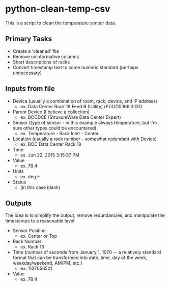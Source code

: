 # python-clean-temp-csv
This is a script to clean the temperature sensor data.

## Primary Tasks
- Create a 'cleaned' file
- Remove uninformative columns
- Short descriptions of racks
- Convert timestamp text to some numeric standard (perhaps unnecessary)

## Inputs from file
- Device (usually a combination of room, rack, device, and IP address)
  -   ex. Data Center Rack 18 Feed B (Utility) rPDU(10.169.3.131)
- Parent Device (I believe a collection)
  -   ex. BOCDCE (StruxureWare Data Center Expert)
- Sensor (type of sensor - in this example always temperature, but I'm sure other types could be encountered)
  -   ex. Temperature - Rack Inlet - Center
- Location (usually a rack number - somewhat redundant with Device)
  -   ex. BOC Data Center Rack 18
- Time
  -   ex. Jun 22, 2015 3:15:37 PM
- Value
  -   ex. 78.4
- Units
  -   ex. deg F
- Status
  -   (in this case blank)

## Outputs
The idea is to simplify the output, remove redundancies, and manipulate the timestamps to a reasonable level.
- Sensor Position
  -   ex. Center or Top
- Rack Number
  -   ex. Rack 18
- Time (number of seconds from January 1, 1970 -- a relatively standard format that can be transformed into date, time, day of the week, weekday/weekend, AM/PM, etc.)
  -   ex. 1137056501
- Value
  -   ex. 78.4
